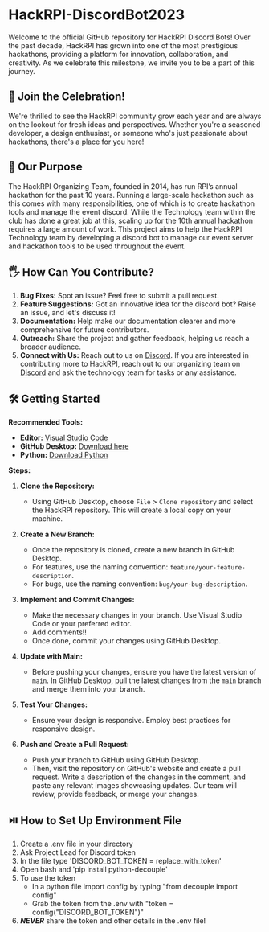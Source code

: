 # HackRPI-DiscordBot2023

Welcome to the official GitHub repository for HackRPI Discord Bots! Over the past decade, HackRPI has grown into one of the most prestigious hackathons, providing a platform for innovation, collaboration, and creativity. As we celebrate this milestone, we invite you to be a part of this journey.

## 🎉 Join the Celebration!

We're thrilled to see the HackRPI community grow each year and are always on the lookout for fresh ideas and perspectives. Whether you're a seasoned developer, a design enthusiast, or someone who's just passionate about hackathons, there's a place for you here!

## 🤖 Our Purpose
The HackRPI Organizing Team, founded in 2014, has run RPI’s annual hackathon for the past 10 years. Running a large-scale hackathon such as this comes with many responsibilities, one of which is to create hackathon tools and manage the event discord. While the Technology team within the club has done a great job at this, scaling up for the 10th annual hackathon requires a large amount of work. This project aims to help the HackRPI Technology team by developing a discord bot to manage our event server and hackathon tools to be used throughout the event.

## 🖐 How Can You Contribute?

1. **Bug Fixes:** Spot an issue? Feel free to submit a pull request.
2. **Feature Suggestions:** Got an innovative idea for the discord bot? Raise an issue, and let's discuss it!
3. **Documentation:** Help make our documentation clearer and more comprehensive for future contributors.
4. **Outreach:** Share the project and gather feedback, helping us reach a broader audience.
5. **Connect with Us:** Reach out to us on [Discord](https://discord.gg/AmhvA5HKHm). If you are interested in contributing more to HackRPI, reach out to our organizing team on [Discord](https://discord.gg/q4tdARPazB) and ask the technology team for tasks or any assistance. 

## 🛠 Getting Started

**Recommended Tools:**
- **Editor:** [Visual Studio Code](https://code.visualstudio.com/download)
- **GitHub Desktop:** [Download here](https://desktop.github.com/)
- **Python:** [Download Python](https://www.python.org/downloads/)

**Steps:**

1. **Clone the Repository:** 
    - Using GitHub Desktop, choose `File` > `Clone repository` and select the HackRPI repository. This will create a local copy on your machine.

2. **Create a New Branch:** 
    - Once the repository is cloned, create a new branch in GitHub Desktop.
    - For features, use the naming convention: `feature/your-feature-description`.
    - For bugs, use the naming convention: `bug/your-bug-description`.

3. **Implement and Commit Changes:** 
    - Make the necessary changes in your branch. Use Visual Studio Code or your preferred editor.
    - Add comments!!
    - Once done, commit your changes using GitHub Desktop.

4. **Update with Main:** 
    - Before pushing your changes, ensure you have the latest version of `main`. In GitHub Desktop, pull the latest changes from the `main` branch and merge them into your branch.

5. **Test Your Changes:** 
    - Ensure your design is responsive. Employ best practices for responsive design.

6. **Push and Create a Pull Request:** 
    - Push your branch to GitHub using GitHub Desktop.
    - Then, visit the repository on GitHub's website and create a pull request. Write a description of the changes in the comment, and paste any relevant images showcasing updates. Our team will review, provide feedback, or merge your changes.

## ⏯️ How to Set Up Environment File
1. Create a .env file in your directory
2. Ask Project Lead for Discord token
3. In the file type 'DISCORD_BOT_TOKEN = replace_with_token'
4. Open bash and 'pip install python-decouple'
5. To use the token
    - In a python file import config by typing "from decouple import config"
    - Grab the token from the .env with "token = config("DISCORD_BOT_TOKEN")"
6. ***NEVER*** share the token and other details in the .env file!